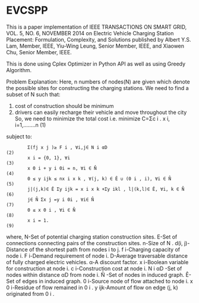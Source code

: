 # EVCSPP
This is a paper implementation of IEEE TRANSACTIONS ON SMART GRID, VOL. 5, NO. 6, NOVEMBER 2014 on Electric Vehicle Charging Station Placement: Formulation, Complexity, and Solutions published by Albert Y.S. Lam, Member, IEEE, Yiu-Wing Leung, Senior Member, IEEE, and Xiaowen Chu, Senior Member, IEEE.

This is done using Cplex Optimizer in Python API as well as using Greedy Algorithm.

Problem Explanation:
Here, n numbers of nodes(N) are given which denote the possible sites for constructing the charging stations. We need to find a subset of N such that:
1. cost of construction should be minimum
2. drivers can easily recharge their vehicle and move throughout the city
So, we need to minimize the total cost i.e.
 minimize C=Σc i . x i,       i=1,........n                                       (1)
 
 subject to:
 
            Σ(fj x j )≥ F i , ∀i,j∈ N i αD                                        (2)
            x i = {0, 1}, ∀i                                                      (3)
            x 0 i + y i 0i = n, ∀i ∈ N̂                                            (4)
            0 ≤ y ijk ≤ nx i x k , ∀(j, k) ∈ Ê ∪ (0 i , i), ∀i ∈ N̂                (5)
            j|(j,k)∈ Ê Σy ijk = x i x k +Σy ikl , l|(k,l)∈ Ê, ∀i, k ∈ N̂           (6)
            j∈ N̂ Σx j =y i 0i , ∀i∈ N̂                                             (7)
            0 ≤ x 0 i , ∀i ∈ N̂                                                    (8)
            x i = 1.                                                              (9)

where,
N-Set of potential charging station construction sites.
E-Set of connections connecting pairs of the construction sites.
n-Size of N .
d(i, j)-Distance of the shortest path from nodes i to j.
f i-Charging capacity of node i.
F i-Demand requirement of node i.
D-Average traversable distance of fully charged electric vehicles.
α-A discount factor.
x i-Boolean variable for construction at node i.
c i-Construction cost at node i.
N i αD  -Set of nodes within distance αD from node i.
N̂ -Set of nodes in induced graph.
Ê-Set of edges in induced graph.
0 i-Source node of flow attached to node i.
x 0 i-Residue of flow remained in 0 i .
y ijk-Amount of flow on edge (j, k) originated from 0 i .
